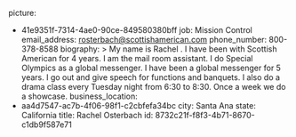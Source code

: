 picture:
  - 41e9351f-7314-4ae0-90ce-849580380bff
job: Mission Control
email_address: rosterbach@scottishamerican.com
phone_number: 800-378-8588
biography: >
  My name is Rachel . I have been with Scottish American for 4 years. I am the mail room assistant. I
  do Special Olympics as a global messenger. I have been a global messenger for 5 years. I go out and
  give speech for functions and banquets. I also do a drama class every Tuesday night from 6:30 to
  8:30. Once a week we do a showcase.
business_location:
  - aa4d7547-ac7b-4f06-98f1-c2cbfefa34bc
city: Santa Ana
state: California
title: Rachel Osterbach
id: 8732c21f-f8f3-4b71-8670-c1db9f587e71
